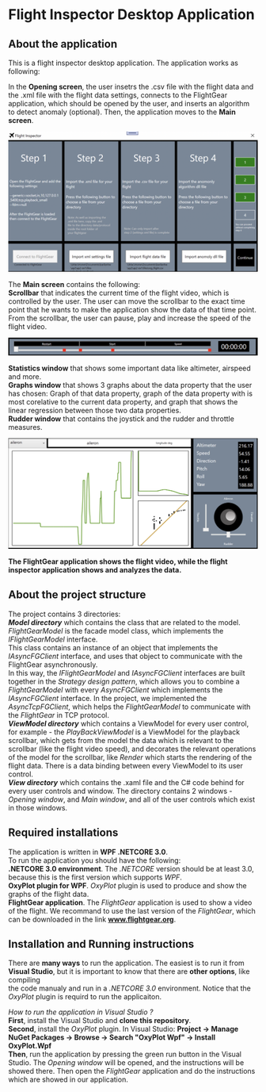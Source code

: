 # Flight Inspector Desktop Application
About the application
---------------------
This is a flight inspector desktop application. The application works as following:  
  
In the **Opening screen**, the user insetrs the .csv file with the flight data and the .xml file with the flight data settings, connects to the FlightGear application, which should be opened by the user, and inserts an algorithm to detect anomaly (optional). Then, the application moves to the **Main screen**.    
  
![Screenshot](welcome_window.png) 
  
The **Main screen** contains the following:  
**Scrollbar** that indicates the current time of the flight video, which is controlled by the user. The user can move the scrollbar to the exact time point that he wants to make 
the application show the data of that time point. From the scrollbar, the user can pause, play and increase the speed of the flight video.  
  
![Screenshot](scrollbar_window.png)  
  
**Statistics window** that shows some important data like altimeter, airspeed and more.  
**Graphs window** that shows 3 graphs about the data property that the user has chosen:
Graph of that data property, graph of the data property with is most corelative to the current data property, and graph that shows the linear regression between those two data properties.  
**Rudder window** that contains the joystick and the rudder and throttle measures.  
  
![Screenshot](stuff_window.png)  
  
**The FlightGear application shows the flight video, while the flight inspector application shows and analyzes the data.**  
  
About the project structure
---------------------------
The project contains 3 directories:  
***Model directory*** which contains the class that are related to the model. *FlightGearModel* is the facade model class, which implements the *IFlightGearModel* interface.  
This class contains an instance of an object that implements the *IAsyncFGClient* interface, and uses that object to communicate with the FlightGear asynchronously.  
In this way, the *IFlightGearModel* and *IAsyncFGClient* interfaces are built together in the *Strategy design pattern*, which allows you to combine a *FlightGearModel* with every *AsyncFGClient* which implements the *IAsyncFGClient* interface. In the project, we implemented the *AsyncTcpFGClient*, which helps the *FlightGearModel* to communicate with the *FlightGear* in TCP protocol.  
***ViewModel directory*** which contains a ViewModel for every user control, for example - the *PlayBackViewModel* is a ViewModel for the playback scrollbar, which gets from the 
model the data which is relevant to the scrollbar (like the flight video speed), and decorates the relevant operations of the model for the scrollbar, like *Render* which starts 
the rendering of the flight data. There is a data binding between every ViewModel to its user control.  
***View directory*** which contains the .xaml file and the C# code behind for every user controls and window. The directory contains 2 windows - *Opening window*, and *Main window*, and all of the user controls which exist in those windows.  

Required installations
----------------------
The application is written in **WPF .NETCORE 3.0**.  
To run the application you should have the following:  
**.NETCORE 3.0 environment**. The *.NETCORE* version should be at least 3.0, because this is the first version which supports *WPF*.  
**OxyPlot plugin for WPF**. *OxyPlot* plugin is used to produce and show the graphs of the flight data.  
**FlightGear application**. The *FlightGear* application is used to show a video of the flight. We recommand to use the last version of the *FlightGear*, which can be downloaded in the link **www.flightgear.org**.  

Installation and Running instructions
-------------------------------------
There are **many ways** to run the application. The easiest is to run it from **Visual Studio**, but it is important to know that there are **other options**, like compiling  
the code manualy and run in a *.NETCORE 3.0* environment. Notice that the *OxyPlot* plugin is requird to run the applicaiton.  
  
*How to run the application in Visual Studio ?*  
**First**, install the Visual Studio and **clone this repository**.  
**Second**, install the *OxyPlot* plugin. In Visual Studio: **Project -> Manage NuGet Packages -> Browse -> Search "OxyPlot Wpf" -> Install OxyPlot.Wpf**  
**Then**, run the application by pressing the green run button in the Visual Studio. The *Opening window* will be opened, and the instructions will be showed there. Then open the *FlightGear* application and do the instructions which are showed in our application.  











